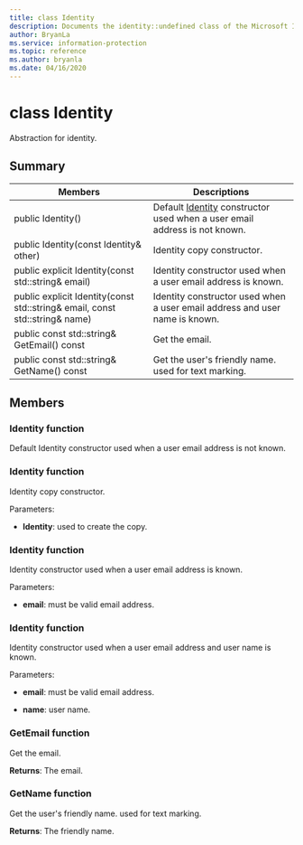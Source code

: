 ```yaml
---
title: class Identity 
description: Documents the identity::undefined class of the Microsoft Information Protection (MIP) SDK.
author: BryanLa
ms.service: information-protection
ms.topic: reference
ms.author: bryanla
ms.date: 04/16/2020
---
```


# class Identity 
Abstraction for identity.
  
## Summary
 Members                        | Descriptions                                
--------------------------------|---------------------------------------------
public Identity()  |  Default [Identity](#classIdentity) constructor used when a user email address is not known.
public Identity(const Identity& other)  |  Identity copy constructor.
public explicit Identity(const std::string& email)  |  Identity constructor used when a user email address is known.
public explicit Identity(const std::string& email, const std::string& name)  |  Identity constructor used when a user email address and user name is known.
public const std::string& GetEmail() const  |  Get the email.
public const std::string& GetName() const  |  Get the user's friendly name. used for text marking.
  
## Members
  
### Identity function
Default Identity constructor used when a user email address is not known.
  
### Identity function
Identity copy constructor.

Parameters:  
* **Identity**: used to create the copy.


  
### Identity function
Identity constructor used when a user email address is known.

Parameters:  
* **email**: must be valid email address.


  
### Identity function
Identity constructor used when a user email address and user name is known.

Parameters:  
* **email**: must be valid email address. 


* **name**: user name.


  
### GetEmail function
Get the email.

  
**Returns**: The email.
  
### GetName function
Get the user's friendly name. used for text marking.

  
**Returns**: The friendly name.